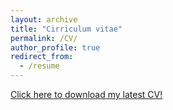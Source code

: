 ```yaml
---
layout: archive
title: "Cirriculum vitae"
permalink: /CV/
author_profile: true
redirect_from:
  - /resume
---
```


[Click here to download my latest CV!](https://zorian15.github.io/markdown-cv/)
